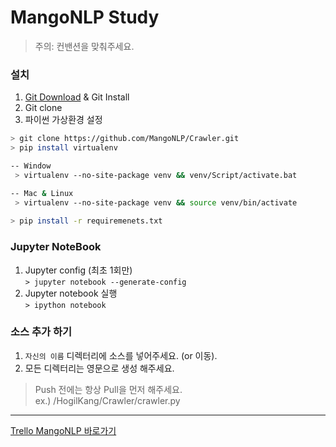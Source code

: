 MangoNLP Study
==============

> 주의: 컨밴션을 맞춰주세요.


### 설치

1. [Git Download](https://git-scm.com/downloads) & Git Install  
2. Git clone
3. 파이썬 가상환경 설정
```bash
> git clone https://github.com/MangoNLP/Crawler.git
> pip install virtualenv

-- Window
 > virtualenv --no-site-package venv && venv/Script/activate.bat

-- Mac & Linux
 > virtualenv --no-site-package venv && source venv/bin/activate
  
> pip install -r requiremenets.txt  
```

### Jupyter NoteBook
1. Jupyter config (최초 1회만)  
`> jupyter notebook --generate-config`  
2. Jupyter notebook 실행  
`> ipython notebook`

### 소스 추가 하기

1. `자신의 이름` 디렉터리에 소스를 넣어주세요. (or 이동).  
2. 모든 디렉터리는 영문으로 생성 해주세요.  

>Push 전에는 항상 Pull을 먼저 해주세요.   
>ex.) /HogilKang/Crawler/crawler.py  

---

[Trello MangoNLP 바로가기](https://trello.com/b/JMTrRmG7/mango-nlp)  


[Trello MangoNLP]: https://trello.com/b/JMTrRmG7/mango-nlp

